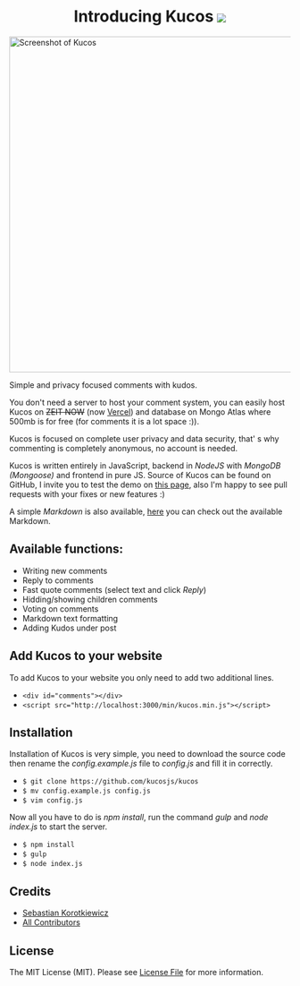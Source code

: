 <h1 style="text-align:center;">Introducing Kucos <a href="https://kucos.js.org"><img style="vertical-align:middle;" src="https://kucos.js.org/assets/img/kucos.gif" /></a></h1>

<img src="https://i.imgur.com/yPt3ONT.gif" style="width: 600px;display: block; margin: 0 auto;" alt="Screenshot of Kucos">

Simple and privacy focused comments with kudos.

You don't need a server to host your comment system, you can easily host Kucos on <s>ZEIT NOW</s> (now [Vercel](https://vercel.com/)) and database on Mongo Atlas where 500mb is for free (for comments it is a lot space :)).

Kucos is focused on complete user privacy and data security, that' s why commenting is completely anonymous, no account is needed.

Kucos is written entirely in JavaScript, backend in _NodeJS_ with _MongoDB (Mongoose)_ and frontend in pure JS. Source of Kucos can be found on GitHub, I invite you to test the demo on [this page](https://kucos.js.org), also I'm happy to see pull requests with your fixes or new features :)

A simple _Markdown_ is also available, [here](https://kucos.js.org/markdown.html) you can check out the available Markdown.

## Available functions:

- Writing new comments
- Reply to comments
- Fast quote comments (select text and click _Reply_)
- Hidding/showing children comments
- Voting on comments
- Markdown text formatting
- Adding Kudos under post

## Add Kucos to your website

To add Kucos to your website you only need to add two additional lines.

- `<div id="comments"></div>`
- `<script src="http://localhost:3000/min/kucos.min.js"></script>`

## Installation

Installation of Kucos is very simple, you need to download the source code then rename the _config.example.js_ file to _config.js_ and fill it in correctly.

- `$ git clone https://github.com/kucosjs/kucos`
- `$ mv config.example.js config.js`
- `$ vim config.js`

Now all you have to do is _npm install_, run the command _gulp_ and _node index.js_ to start the server.

- `$ npm install`
- `$ gulp`
- `$ node index.js`

## Credits

- [Sebastian Korotkiewicz](https://github.com/skorotkiewicz)
- [All Contributors](../../contributors)

## License

The MIT License (MIT). Please see [License File](LICENSE) for more information.
